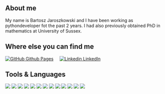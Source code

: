 ## About me
My name is Bartosz Jaroszkowski and I have been working as pythondeveloper fot the past 2 years. I had also previously obtained PhD in mathematics at University of Sussex.

## Where else you can find me
[![GitHub](https://i.stack.imgur.com/tskMh.png) Github Pages](https://bjaroszkowski.github.io) &nbsp;&nbsp;&nbsp; [![Linkedin](https://i.stack.imgur.com/gVE0j.png) LinkedIn](https://www.linkedin.com/in/bartosz-jaroszkowski-a6a513202/)

## Tools & Languages
![](https://img.shields.io/badge/OS-Windows-informational?style=flat&logo=windows&logoColor=white&color=2BECE9)
![](https://img.shields.io/badge/OS-Linux-informational?style=flat&logo=linux&logoColor=white&color=2BECE9)
![](https://img.shields.io/badge/Shell-Bash-informational?style=flat&logo=gnu-bash&logoColor=white&color=2BECE9)
![](https://img.shields.io/badge/Tool-Git-informational?style=flat&logo=git&logoColor=white&color=2BECE9)
![](https://img.shields.io/badge/Code-Python-informational?style=flat&logo=Python&logoColor=white&color=2BECE9)
![](https://img.shields.io/badge/Tools-VSCode-informational?style=flat&logo=visual-studio-code&logoColor=white&color=2BECE9)
![](https://img.shields.io/badge/Code-Java-informational?style=flat&logo=Java&logoColor=white&color=2BECE9)
![](https://img.shields.io/badge/Tool-IntelliJ-informational?style=flat&logo=intellij-idea&logoColor=white&color=2BECE9)
![](https://img.shields.io/badge/Tool-Spring-informational?style=flat&logo=Spring&logoColor=white&color=2BECE9)
![](https://img.shields.io/badge/Tool-Maven-informational?style=flat&logo=apache-maven&logoColor=white&color=2BECE9)
![](https://img.shields.io/badge/Tool-Gradle-informational?style=flat&logo=gradle&logoColor=white&color=2BECE9)
![](https://img.shields.io/badge/Code-C++-informational?style=flat&logo=c%2B%2B&logoColor=white&color=2BECE9)
![](https://img.shields.io/badge/Tool-Visual_Studio-informational?style=flat&logo=visual-studio&logoColor=white&color=2BECE9)

